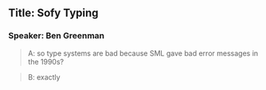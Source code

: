 ## Title: Sofy Typing
### Speaker: Ben Greenman

> A: so type systems are bad because SML gave bad error messages in the 1990s?

> B: exactly
